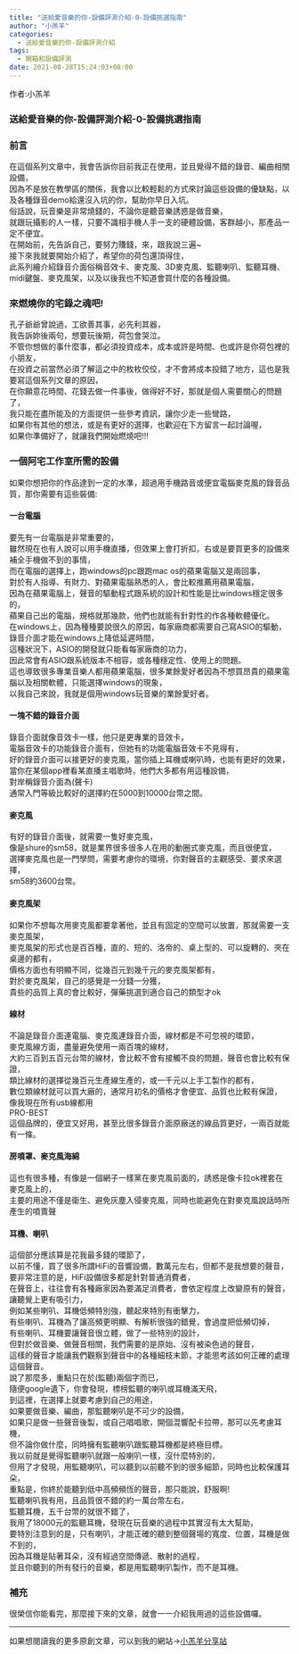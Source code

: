 ```yaml
---  
title: "送給愛音樂的你-設備評測介紹-0-設備挑選指南"  
author: "小羔羊"  
categories: 
  - 送給愛音樂的你-設備評測介紹
tags: 
  - 開箱和設備評測  
date: 2021-08-28T15:24:03+08:00  
---  
```

  
  作者:小羔羊
  
  
### 送給愛音樂的你-設備評測介紹-0-設備挑選指南  
  
### 前言  
  
在這個系列文章中，我會告訴你目前我正在使用，並且覺得不錯的錄音、編曲相關設備，  
因為不是放在教學區的關係，我會以比較輕鬆的方式來討論這些設備的優缺點，以及各種錄音demo給還沒入坑的你，幫助你早日入坑。  
俗話說，玩音樂是非常燒錢的，不論你是聽音樂誘惑是做音樂，  
就跟玩攝影的人一樣，只要不識相手機人手一支的硬體設備，客群越小，那產品一定不便宜。  
在開始前，先告訴自己，要努力賺錢，來，跟我說三遍~  
接下來我就要開始介紹了，希望你的荷包還頂得住，  
此系列繪介紹錄音介面俗稱音效卡、麥克風、3D麥克風、監聽喇叭、監聽耳機、midi鍵盤、麥克風架，以及以後我也不知道會買什麼的各種設備。  
  
### 來燃燒你的宅錄之魂吧!  
  
孔子爺爺曾說過，工欲善其事，必先利其器，  
我告訴妳後兩句，想要玩後期，荷包會哭泣。  
不管你想做的事什麼事，都必須投資成本，成本或許是時間、也或許是你荷包裡的小朋友，  
在投資之前當然必須了解這之中的枚枚佼佼，才不會將成本投錯了地方，這也是我要寫這個系列文章的原因，  
在你願意花時間、花錢去做一件事後，做得好不好，那就是個人需要關心的問題了，  
我只能在盡所能及的方面提供一些參考資訊，讓你少走一些彎路，  
如果你有其他的想法，或是有更好的選擇，也歡迎在下方留言一起討論喔，  
如果你準備好了，就讓我們開始燃燒吧!!!  
  
### 一個阿宅工作室所需的設備  
  
如果你想把你的作品達到一定的水準，超過用手機路音或便宜電腦麥克風的錄音品質，那你需要有這些裝備:  
  
#### 一台電腦  
  
要先有一台電腦是非常重要的，  
雖然現在也有人說可以用手機直播，但效果上會打折扣，右或是要買更多的設備來補全手機做不到的事情，  
而在電腦的選擇上，跑windows的pc跟跑mac os的蘋果電腦又是兩回事，  
對於有人指導、有財力、對蘋果電腦熟悉的人，會比較推薦用蘋果電腦，  
因為在蘋果電腦上，聲音的驅動程式跟系統的設計和性能是比windows穩定很多的，  
蘋果自己出的電腦，規格就那幾款，他們也就能有針對性的作各種軟體優化。  
在windows上，因為種種要說很久的原因，每家廠商都需要自己寫ASIO的驅動，錄音介面才能在windows上降低延遲時間，  
這種狀況下，ASIO的開發就只能看每家廠商的功力，  
因此常會有ASIO跟系統版本不相容，或各種穩定性、使用上的問題。  
這也導致很多專業音樂人都用蘋果電腦，很多業餘愛好者因為不想買昂貴的蘋果電腦以及相關軟體，只能選擇windows的現象，  
以我自己來說，我就是個用windows玩音樂的業餘愛好者。  
  
#### 一塊不錯的錄音介面  
  
錄音介面就像音效卡一樣，他只是更專業的音效卡，  
電腦音效卡的功能錄音介面有，但她有的功能電腦音效卡不見得有，  
好的錄音介面可以接更好的麥克風，當你插上耳機或喇叭時，也能有更好的效果，  
當你在某個app裡看某直播主唱歌時，他們大多都有用這種設備，  
對岸稱錄音介面為(聲卡)  
通常入門等級比較好的選擇約在5000到10000台幣之間。  
  
#### 麥克風  
  
有好的錄音介面後，就需要一隻好麥克風，  
像是shure的sm58，就是業界很多很多人在用的動圈式麥克風，而且很便宜，  
選擇麥克風也是一門學問，需要考慮你的環境，你對聲音的主觀感受、要求來選擇，  
sm58約3600台幣。  
  
#### 麥克風架  
  
如果你不想每次用麥克風都要拿著他，並且有固定的空間可以放置，那就需要一支麥克風架，  
麥克風架的形式也是百百種，直的、短的、洛帝的、桌上型的、可以旋轉的、夾在桌邊的都有，  
價格方面也有明顯不同，從幾百元到幾千元的麥克風架都有，  
對於麥克風架，自己的感覺是一分錢一分獲，  
貴些的品質上真的會比較好，彈藥挑選到適合自己的類型才ok  
  
#### 線材  
  
不論是錄音介面連電腦、麥克風連錄音介面，線材都是不可忽視的環節，  
麥克風線方面，盡量避免使用一兩百塊的線材，  
大約三百到五百元台幣的線材，會比較不會有接觸不良的問題，聲音也會比較有保證，  
類比線材的選擇從幾百元生產線生產的，或一千元以上手工製作的都有，  
數位類線材就可以買大廠的，通常月初名的價格才會便宜、品質也比較有保證，  
像我現在所有usb線都用  
PRO-BEST  
這個品牌的，便宜又好用，甚至比很多錄音介面原廠送的線品質更好，一兩百就能有一條。  
  
#### 房噴罩、麥克風海綿  
  
這也有很多種，有像是一個網子一樣黨在麥克風前面的，誘惑是像卡拉ok裡套在麥克風上的，  
主要的用途不僅是衛生、避免灰塵入侵麥克風，同時也能避免在對麥克風說話時所產生的噴賣聲  
  
#### 耳機、喇叭  
  
這個部分應該算是花我最多錢的環節了，  
以前不懂，買了很多所謂HiFi的音響設備，數萬元左右，但都不是我想要的聲音，  
要非常注意的是，HiFi設備很多都是針對普通消費者，  
在聲音上，往往會有各種廠家因為要滿足消費者，會依定程度上改變原有的聲音，讓聽覺上更有吸引力，  
例如某些喇叭、耳機低頻特別強，聽起來特別有衝擊力，  
有些喇叭、耳機為了讓高頻更明顯、有解析很強的錯覺，會過度把低頻切掉，  
有些喇叭、耳機要讓聲音很立體，做了一些特別的設計，  
但對於做音樂、做聲音相關，我們需要的是原始、沒有被染色過的聲音，  
這樣的聲音才能讓我們觀察到聲音中的各種細枝末節，才能思考該如何正確的處理這個聲音。  
說了那麼多，重點只在於(監聽)兩個字而已，  
隨便google遺下，你會發現，標榜監聽的喇叭或耳機滿天飛，  
到這裡，在選擇上就要考慮到自己的用途，  
如果要做音樂、編曲，那監聽喇叭是不可少的設備，  
如果只是做一些聲音後製，或自己唱唱歌，開個混響配卡拉帶，那可以先考慮耳機，  
但不論你做什麼，同時擁有監聽喇叭跟監聽耳機都是終極目標。  
我以前就是覺得監聽喇叭就跟一般喇叭一樣，沒什麼特別的，  
但用了才發現，用監聽喇叭，可以聽到以前聽不到的很多細節，同時也比較保護耳朵，  
重點是，你終於能聽到低中高頻頻恆的聲音，那只能說，舒服啊!  
監聽喇叭我有用，且品質很不錯的約一萬台幣左右，  
監聽耳機，五千台幣的就很不錯了，  
我用了18000元的監聽耳機，發現在玩音樂的過程中其實沒有太大幫助，  
要特別注意到的是，只有喇叭，才能正確的聽到整個聲場的寬度、位置，耳機是做不到的，  
因為耳機是貼著耳朵，沒有經過空間傳遞、散射的過程，  
並且你聽到的所有發行的音樂，都是用監聽喇叭製作，而不是耳機。  
  
### 補充  
  
很榮信你能看完，那麼接下來的文章，就會一一介紹我用過的這些設備囉。  
  

---

如果想閱讀我的更多原創文章，可以到我的網站→[小羔羊分享站](https://lamb.tw/)